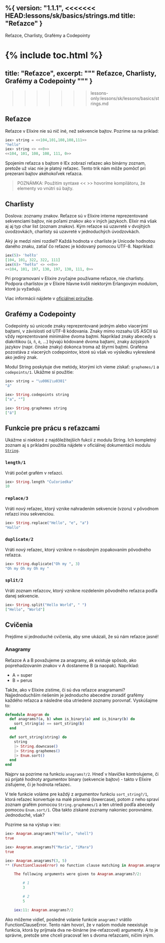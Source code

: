 %{
  version: "1.1.1",
<<<<<<< HEAD:lessons/sk/basics/strings.md
  title: "Reťazce"
}
---

Reťazce, Charlisty, Grafémy a Codepointy

{% include toc.html %}
=======
  title: "Reťazce",
  excerpt: """
  Reťazce, Charlisty, Grafémy a Codepointy
  """
}
---
>>>>>>> lessons-only:lessons/sk/lessons/basics/strings.md

## Reťazce

Reťazce v Elixire nie sú nič iné, než sekvencie bajtov. Pozrime sa na príklad:

```elixir
iex> string = <<104,101,108,108,111>>
"hello"
iex> string <> <<0>>
<<104, 101, 108, 108, 111, 0>>
```

Spojením reťazca s bajtom `0` IEx zobrazí reťazec ako binárny zoznam, pretože už viac nie je platný reťazec. Tento trik nám môže pomôcť pri prezeraní bajtov akéhokoľvek reťazca.

>POZNÁMKA: Použitím syntaxe << >> hovoríme kompilátoru, že elementy vo vnútri sú bajty.

## Charlisty

Doslova: zoznamy znakov.
Reťazce sú v Elixire interne reprezentované sekvenciami bajtov, nie poľami znakov ako v iných jazykoch. Elixir má však aj aj typ char list (zoznam znakov). Kým reťazce sú uzavreté v dvojitých úvodzovkách, charlisty sú uzavreté v jednoduchých úvodzovkách.

Aký je medzi nimi rozdiel? Každá hodnota v charliste je Unicode hodnotou daného znaku, zatiaľ čo reťazec je kódovaný pomocou UTF-8. Napríklad:

```elixir
iex(5)> 'hełło'
[104, 101, 322, 322, 111]
iex(6)> "hełło" <> <<0>>
<<104, 101, 197, 130, 197, 130, 111, 0>>
```

Pri programovaní v Elixire zvyčajne používame reťazce, nie charlisty. Podpora charlistov je v Elixire hlavne kvôli niektorým Erlangovým modulom, ktoré ju vyžadujú.

Viac informácii nájdete v [oficiálnej príručke](http://elixir-lang.org/getting-started/binaries-strings-and-char-lists.html).

## Grafémy a Codepointy

Codepointy sú unicode znaky reprezentované jedným alebo viacerými bajtami, v závislosti od UTF-8 kódovania. Znaky mimo rozsahu US ASCII sú vždy reprezentované minimálne dvoma bajtmi. Napríklad znaky abecedy s diakritikou (`á`, `ñ`, `è`, ...) bývajú kódované dvoma bajtami, znaky ázijských jazykov (napr. čínske znaky) dokonca troma až štyrmi bajtmi. Graféma pozostáva z viacerých codepointov, ktoré sú však vo výsledku vykreslené ako jediný znak.

Modul String poskytuje dve metódy, ktorými ich vieme získať: `graphemes/1` a `codepoints/1`. Ukážme si použitie:

```elixir
iex> string = "\u0061\u0301"
"á"

iex> String.codepoints string
["a", "́"]

iex> String.graphemes string
["á"]
```

## Funkcie pre prácu s reťazcami

Ukážme si niektoré z najdôležitejších fukcií z modulu String. Ich kompletný zoznam aj s príkladmi použitia nájdete v oficiálnej dokumentácii modulu [`String`](https://hexdocs.pm/elixir/String.html).

### `length/1`

Vráti počet grafém v reťazci.

```elixir
iex> String.length "Čučoriedka"
10
```

### `replace/3`

Vráti nový reťazec, ktorý vznike nahradením sekvencie (vzoru) v pôvodnom reťazci inou sekvenciou.

```elixir
iex> String.replace("Hello", "e", "a")
"Hallo"
```

### `duplicate/2`

Vráti nový reťazec, ktorý vznikne n-násobným zopakovaním pôvodného reťazca.

```elixir
iex> String.duplicate("Oh my ", 3)
"Oh my Oh my Oh my "
```

### `split/2`

Vráti zoznam reťazcov, ktorý vznikne rozdelením pôvodného reťazca podľa danej sekvencie.

```elixir
iex> String.split("Hello World", " ")
["Hello", "World"]
```

## Cvičenia

Prejdime si jednoduché cvičenia, aby sme ukázali, že sú nám reťazce jasné!

### Anagramy

Reťazce A a B považujeme za anagramy, ak existuje spôsob, ako poprehadzovaním znakov v A dostaneme B (a naopak). Napríklad:

+ A = super
+ B = perus

Takže, ako v Elixire zistíme, či sú dva reťazce anagramami? Najjednoduchším riešením je jednoducho abecedne zoradiť grafémy každého reťazca a následne oba utriedené zoznamy porovnať. Vyskúšajme to:

```elixir
defmodule Anagram do
  def anagrams?(a, b) when is_binary(a) and is_binary(b) do
    sort_string(a) == sort_string(b)
  end

  def sort_string(string) do
    string
    |> String.downcase()
    |> String.graphemes()
    |> Enum.sort()
  end
end
```

Najprv sa pozrime na funkciu `anagrams?/2`. Hneď v hlavičke kontrolujeme, či sú prijaté hodnoty argumentov binary (sekvencie bajtov) - takto v Elixire zisťujeme, či je hodnota reťazec.

V tele funkcie voláme pre každý z argumentov funkciu `sort_string?/1`, ktorá reťazec konvertuje na malé písmená (lowercase), potom z neho spraví zoznam grafém pomocou `String.graphemes/1` a ten utriedi podľa abecedy pomocou `Enum.sort/1`. Oba takto získané zoznamy nakoniec porovnáme. Jednoduché, však?

Pozrime sa na výstup v iex:

```elixir
iex> Anagram.anagrams?("Hello", "ohell")
true

iex> Anagram.anagrams?("María", "íMara")
true

iex> Anagram.anagrams?(3, 5)
** (FunctionClauseError) no function clause matching in Anagram.anagrams?/2

    The following arguments were given to Anagram.anagrams?/2:

        # 1
        3

        # 2
        5

    iex:11: Anagram.anagrams?/2
```

Ako môžeme vidieť, posledné volanie funkcie `anagrams?` vrátilo FunctionClauseError. Tento nám hovorí, že v našom module neexistuje funkcia, ktorá by príjmala dva ne-binárne (ne-reťazcové) argumenty. A to je správne, pretože sme chceli pracovať len s dvoma reťazcami, ničím iným.
